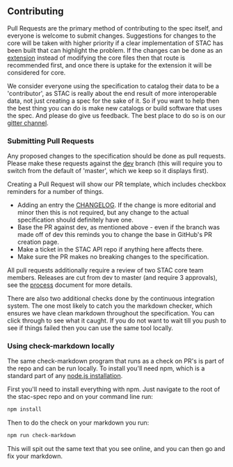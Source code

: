 ## Contributing

Pull Requests are the primary method of contributing to the spec itself, and everyone is welcome to submit 
changes. Suggestions for changes to the core will be taken with higher priority if a clear implementation 
of STAC has been built that can highlight the problem. If the changes can be done as an [extension](extensions/) 
instead of modifying the core files then that route is recommended first, and once there is uptake for the 
extension it will be considered for core.

We consider everyone using the specification to catalog their data to be a 'contributor', as STAC is
really about the end result of more interoperable data, not just creating a spec for the sake of it.
So if you want to help then the best thing you can do is make new catalogs or build software that uses
the spec. And please do give us feedback. The best place to do so is on our 
[gitter channel](https://gitter.im/SpatioTemporal-Asset-Catalog/Lobby).

### Submitting Pull Requests

Any proposed changes to the specification should be done as pull requests. Please make these
requests against the [dev](https://github.com/radiantearth/stac-spec/tree/dev) branch (this will
require you to switch from the default of 'master', which we keep so it displays first). 

Creating a Pull Request will show our PR template, which includes checkbox reminders for a number
of things.

* Adding an entry the [CHANGELOG](CHANGELOG.md). If the change is more editorial and minor then this 
is not required, but any change to the actual specification should definitely have one.
* Base the PR against dev, as mentioned above - even if the branch was made off of dev this reminds
you to change the base in GitHub's PR creation page.
* Make a ticket in the STAC API repo if anything here affects there.
* Make sure the PR makes no breaking changes to the specification.

All pull requests additionally require a review of two STAC core team members. Releases are cut
from dev to master (and require 3 approvals), see the [process](process.md) document for more details.

There are also two additional checks done by the continuous integration system. The one most likely
to catch you the markdown checker, which ensures we have clean markdown throughout the specification.
You can click through to see what it caught. If you do not want to wait till you push to see if things
failed then you can use the same tool locally.

### Using check-markdown locally

The same check-markdown program that runs as a check on PR's is part of the repo and can be run locally. 
To install you'll need npm, which is a standard part of any [node.js installation](https://nodejs.org/en/download/).

First you'll need to install everything with npm. Just navigate to the root of the stac-spec repo and on 
your command line run:

```bash
npm install
```
Then to do the check on your markdown you run:

```bash
npm run check-markdown
```

This will spit out the same text that you see online, and you can then go and fix your markdown.

